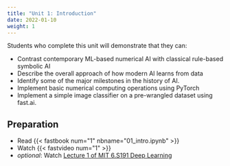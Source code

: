 ```yaml
---
title: "Unit 1: Introduction"
date: 2022-01-10
weight: 1
---
```


Students who complete this unit will demonstrate that they can:

- Contrast contemporary ML-based numerical AI with classical rule-based symbolic AI
- Describe the overall approach of how modern AI learns from data
- Identify some of the major milestones in the history of AI.
- Implement basic numerical computing operations using PyTorch
- Implement a simple image classifier on a pre-wrangled dataset using fast.ai.

## Preparation

- Read {{< fastbook num="1" nbname="01_intro.ipynb" >}}
- Watch {{< fastvideo num="1" >}}
- *optional*: Watch [Lecture 1 of MIT 6.S191 Deep Learning](https://www.youtube.com/watch?v=5tvmMX8r_OM&list=PLtBw6njQRU-rwp5__7C0oIVt26ZgjG9NI&index=1)

<!-- Midterm project milestone: choose a result to replicate -->
